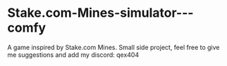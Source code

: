# Stake.com-Mines-simulator---comfy
A game inspired by Stake.com Mines. Small side project, feel free to give me suggestions and add my discord: qex404
